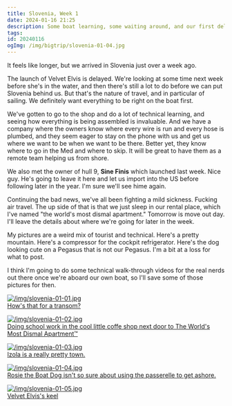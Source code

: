 ```yaml
---
title: Slovenia, Week 1
date: 2024-01-16 21:25
description: Some boat learning, some waiting around, and our first delay of the trip.
tags: 
id: 20240116
ogImg: /img/bigtrip/slovenia-01-04.jpg
---
```


It feels like longer, but we arrived in Slovenia just over a week ago.  

The launch of Velvet Elvis is delayed.  We're looking at some time next week before she's in the water, and then there's still a lot to do before we can put Slovenia behind us.  But that's the nature of travel, and in particular of sailing.  We definitely want everything to be right on the boat first.

We've gotten to go to the shop and do a lot of technical learning, and seeing how everything is being assembled is invaluable.  And we have a company where the owners know where every wire is run and every hose is plumbed, and they seem eager to stay on the phone with us and get us where we want to be when we want to be there.  Better yet, they know where to go in the Med and where to skip.  It will be great to have them as a remote team helping us from shore.

We also met the owner of hull 9, **Sine Finis** which launched last week.  Nice guy.  He's going to leave it here and let us import into the US before following later in the year.  I'm sure we'll see hime again.

Continuing the bad news, we've all been fighting a mild sickness.  Fucking air travel.  The up side of that is that we just sleep in our rental place, which I've named "the world's most dismal apartment."  Tomorrow is move out day.  I'll leave the details about where we're going for later in the week.  

My pictures are a weird mix of tourist and technical.  Here's a pretty mountain.  Here's a compressor for the cockpit refrigerator.  Here's the dog looking cute on a Pegasus that is not our Pegasus.  I'm a bit at a loss for what to post.

I think I'm going to do some technical walk-through videos for the real nerds out there once we're aboard our own boat, so I'll save some of those pictures for then.

<a class="lightview centered" href="/img/slovenia-01-01.jpg" data-lightview-caption="How's that for a transom?" data-lightview-group="group1"><img src="/img/bigtrip/slovenia-01-01.jpg" alt="/img/slovenia-01-01.jpg" style="max-width: 650px;"><br><span class="caption">How's that for a transom?</span></a>

<a class="lightview centered" href="/img/slovenia-01-02.jpg" data-lightview-caption="Doing school work in the cool little coffe shop next door to The World's Most Dismal Apartment™️" data-lightview-group="group1"><img src="/img/bigtrip/slovenia-01-02.jpg" alt="/img/slovenia-01-02.jpg" style="max-width: 650px;"><br><span class="caption">Doing school work in the cool little coffe shop next door to The World's Most Dismal Apartment™️</span></a>

<a class="lightview centered" href="/img/slovenia-01-03.jpg" data-lightview-caption="Izola is a really pretty town." data-lightview-group="group1"><img src="/img/bigtrip/slovenia-01-03.jpg" alt="/img/slovenia-01-03.jpg" style="max-width: 650px;"><br><span class="caption">Izola is a really pretty town.</span></a>

<a class="lightview centered" href="/img/slovenia-01-04.jpg" data-lightview-caption="Rosie the Boat Dog isn't so sure about using the passerelle to get ashore." data-lightview-group="group1"><img src="/img/bigtrip/slovenia-01-04.jpg" alt="/img/slovenia-01-04.jpg" style="max-width: 650px;"><br><span class="caption">Rosie the Boat Dog isn't so sure about using the passerelle to get ashore.</span></a>

<a class="lightview centered" href="/img/slovenia-01-05.jpg" data-lightview-caption="Velvet Elvis's keel" data-lightview-group="group1"><img src="/img/bigtrip/slovenia-01-05.jpg" alt="/img/slovenia-01-05.jpg" style="max-width: 650px;"><br><span class="caption">Velvet Elvis's keel</span></a>
